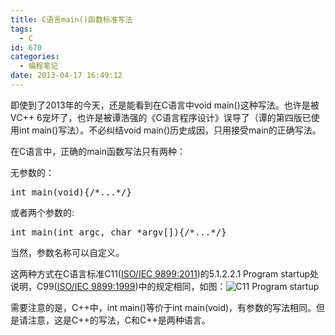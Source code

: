 ```yaml
---
title: C语言main()函数标准写法
tags:
  - C
id: 670
categories:
  - 编程笔记
date: 2013-04-17 16:49:12
---
```


即使到了2013年的今天，还是能看到在C语言中void main()这种写法。也许是被VC++ 6宠坏了，也许是被谭浩强的《C语言程序设计》误导了（谭的第四版已使用int main()写法）。不必纠结void main()历史成因，只用接受main的正确写法。

在C语言中，正确的main函数写法只有两种：

无参数的：

<pre class="lang:c decode:1 " >int main(void){/*...*/}</pre>

或者两个参数的:

<pre class="lang:c decode:1 " >int main(int argc, char *argv[]){/*...*/}</pre>

当然，参数名称可以自定义。

这两种方式在C语言标准C11([ISO/IEC 9899:2011](http://www.iso.org/iso/home/store/catalogue_ics/catalogue_detail_ics.htm?csnumber=57853))的5.1.2.2.1 Program startup处说明，C99([ISO/IEC 9899:1999](http://www.iso.org/iso/home/store/catalogue_ics/catalogue_detail_ics.htm?csnumber=29237))中的规定相同，如图：![C11 Program startup](http://www.itoldme.net/wordpress/wp-content/uploads/2013/12/7163547.png)

需要注意的是，C++中，int main()等价于int main(void)，有参数的写法相同。但是请注意，这是C++的写法，C和C++是两种语言。

<menu id="userscript-search-by-image" type="context"></menu>